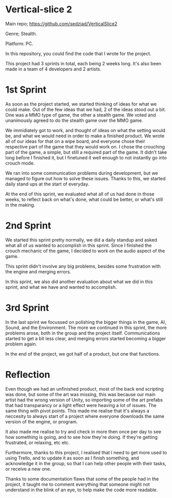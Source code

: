 # Vertical-slice 2

Main repo; https://github.com/sedzjad/VerticalSlice2

Genre; Stealth.

Platform: PC.

In this repository, you could find the code that I wrote for the project.

This project had 3 sprints in total, each being 2 weeks long. It's also been made in a team of 4 developers and 2 artists.

# 1st Sprint

As soon as the project started, we started thinking of ideas for what we could make. Out of the few ideas that we had, 2 of the ideas stood out a bit. One was a MMO type of game, the other a stealth game. We voted and unanimously agreed to do the stealth game over the MMO game. 

We immidiately got to work, and thought of ideas on what the setting would be, and what we would need in order to make a finished product. We wrote all of our ideas for that on a wipe board, and everyone chose their respective part of the game that they would work on. I chose the crouching part of the game, a simple, but still a required part of the game. It didn't take long before I finished it, but I finetuned it well enough to not instantly go into crouch mode. 

We ran into some communication problems during development, but we managed to figure out how to solve these issues. Thanks to this, we started daily stand ups at the start of everyday.

At the end of this sprint, we evaluated what all of us had done in those weeks, to reflect back on what's done, what could be better, or what's still in the making.

# 2nd Sprint

We started this sprint pretty normally, we did a daily standup and asked what all of us wanted to accomplish in this sprint. Since I finished the crouch mechanic of the game, I decided to work on the audio aspect of the game.

This sprint didn't involve any big problems, besides some frustration with the engine and merging errors.

In this sprint, we also did another evaluation about what we did in this sprint, and what we have and wanted to accomplish.

# 3rd Sprint

In the last sprint we focussed on polishing the bigger things in the game, AI, Sound, and the Environment. The more we continued in this sprint, the more problems arose, both in the group and the project itself. Communications started to get a bit less clear, and merging errors started becoming a bigger problem again. 

In the end of the project, we got half of a product, but one that functions.

# Reflection

Even though we had an unfinished product, most of the back end scripting was done, but some of the art was missing, this was because our main artist had the wrong version of Unity, so importing some of the art prefabs that had transparancy or a light effect were heaving a lot of issues. The same thing with pivot points. This made me realise that it's always a neccesity to always start of a project where everyone downloads the same version of the engine, or program.

It also made me realise to try and check in more then once per day to see how something is going, and to see how they're doing. If they're getting frustrated, or relaxing, etc etc.

Furthermore, thanks to this project, I realised that I need to get more used to using Trello, and to update it as soon as I finish something, and acknowledge it in the group, so that I can help other people with their tasks, or receive a new one.

Thanks to some documentation flaws that some of the people had in the project, it taught me to comment everything that someone might not understand in the blink of an eye, to help make the code more readable.
